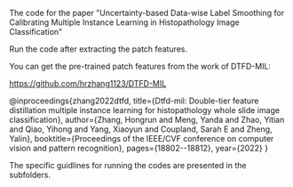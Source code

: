 The code for the paper "Uncertainty-based Data-wise Label Smoothing for Calibrating Multiple Instance Learning in Histopathology Image Classification"


Run the code after extracting the patch features.


You can get the pre-trained patch features from the work of DTFD-MIL:

https://github.com/hrzhang1123/DTFD-MIL

@inproceedings{zhang2022dtfd,
  title={Dtfd-mil: Double-tier feature distillation multiple instance learning for histopathology whole slide image classification},
  author={Zhang, Hongrun and Meng, Yanda and Zhao, Yitian and Qiao, Yihong and Yang, Xiaoyun and Coupland, Sarah E and Zheng, Yalin},
  booktitle={Proceedings of the IEEE/CVF conference on computer vision and pattern recognition},
  pages={18802--18812},
  year={2022}
}


The specific guidlines for running the codes are presented in the subfolders.
